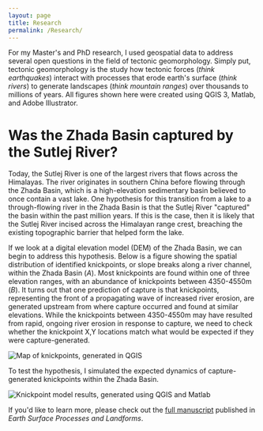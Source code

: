 ```yaml
---
layout: page
title: Research
permalink: /Research/
---
```


For my Master's and PhD research, I used geospatial data to address several open questions in the field of tectonic geomorphology. Simply put, tectonic geomorphology is the study how tectonic forces (<i>think earthquakes</i>) interact with processes that erode earth's surface (<i>think rivers</i>) to generate landscapes (<i>think mountain ranges</i>) over thousands to millions of years. All figures shown here were created using QGIS 3, Matlab, and Adobe Illustrator.

# Was the Zhada Basin captured by the Sutlej River?

Today, the Sutlej River is one of the largest rivers that flows across the Himalayas. The river originates in southern China before flowing through the Zhada Basin, which is a high-elevation sedimentary basin believed to once contain a vast lake. One hypothesis for this transition from a lake to a through-flowing river in the Zhada Basin is that the Sutlej River "captured" the basin within the past million years. If this is the case, then it is likely that the Sutlej River incised across the Himalayan range crest, breaching the existing topographic barrier that helped form the lake. 

If we look at a digital elevation model (DEM) of the Zhada Basin, we can begin to address this hypothesis. Below is a figure showing the spatial distribution of identified knickpoints, or slope breaks along a river channel, within the Zhada Basin (<i>A</i>). Most knickpoints are found within one of three elevation ranges, with an abundance of knickpoints between 4350-4550m (<i>B</i>). It turns out that one prediction of capture is that knickpoints, representing the front of a propagating wave of increased river erosion, are generated upstream from where capture occurred and found at similar elevations. While the knickpoints between 4350-4550m may have resulted from rapid, ongoing river erosion in response to capture, we need to check whether the knickpoint X,Y locations match what would be expected if they were capture-generated.

![Map of knickpoints, generated in QGIS](./Images/Figure_3.png)

To test the hypothesis, I simulated the expected dynamics of capture-generated knickpoints within the Zhada Basin.

![Knickpoint model results, generated using QGIS and Matlab](./Images/ModelExample_230420a.png)


If you'd like to learn more, please check out the [full manuscript](https://onlinelibrary.wiley.com/doi/10.1002/esp.5705) published in <i>Earth Surface Processes and Landforms</i>.
